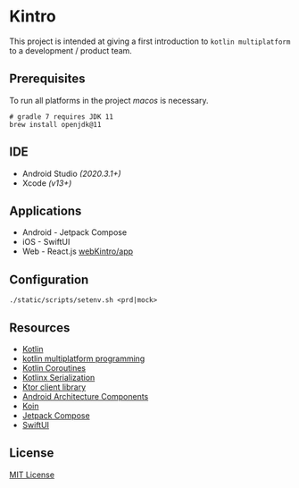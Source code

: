 # Kintro

This project is intended at giving a first introduction to `kotlin multiplatform` to a development / product team.

## Prerequisites

To run all platforms in the project *macos* is necessary.

```shell
# gradle 7 requires JDK 11
brew install openjdk@11
```
## IDE

* Android Studio *(2020.3.1+)*
* Xcode *(v13+)*

## Applications

* Android -  Jetpack Compose
* iOS - SwiftUI
* Web -  React.js [webKintro/app](/webKintro/app/README.md)

## Configuration

`./static/scripts/setenv.sh <prd|mock>`

## Resources

* [Kotlin](https://kotlinlang.org/)
* [kotlin multiplatform programming](https://kotlinlang.org/docs/multiplatform.html)
* [Kotlin Coroutines](https://kotlinlang.org/docs/reference/coroutines-overview.html)
* [Kotlinx Serialization](https://github.com/Kotlin/kotlinx.serialization)
* [Ktor client library](https://github.com/ktorio/ktor)
* [Android Architecture Components](https://developer.android.com/topic/libraries/architecture/index.html)
* [Koin](https://github.com/InsertKoinIO/koin)
* [Jetpack Compose](https://developer.android.com/jetpack/compose)
* [SwiftUI](https://developer.apple.com/documentation/swiftui)

## License

[MIT License](/LICENSE)
